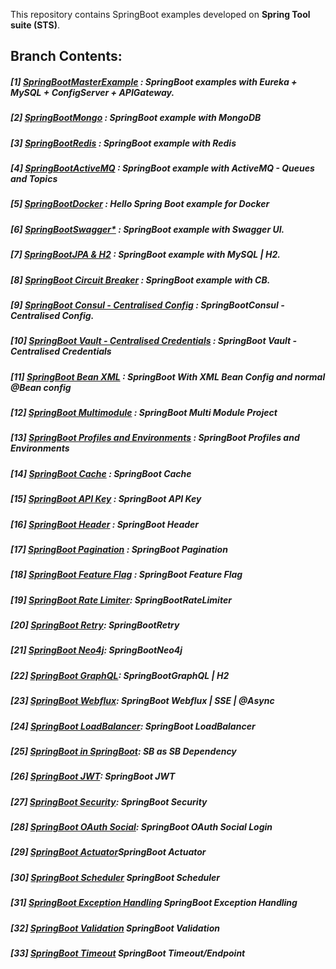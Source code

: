 This repository contains SpringBoot examples developed on **Spring Tool suite (STS)**.

## **Branch Contents:**

##### [1] [SpringBootMasterExample](https://github.com/rahulvaish/SpringBoot-Java/tree/SpringBootMasterClass) :  SpringBoot examples with Eureka + MySQL + ConfigServer + APIGateway. 
##### [2] [SpringBootMongo](https://github.com/rahulvaish/SpringBoot-Java/tree/SpringBootMongo) :  SpringBoot example with MongoDB
##### [3] [SpringBootRedis](https://github.com/rahulvaish/SpringBoot-Java/tree/SpringBootRedis) :  SpringBoot example with Redis
##### [4] [SpringBootActiveMQ](https://github.com/rahulvaish/ApacheActiveMQ) :  SpringBoot example with ActiveMQ - Queues and Topics
##### [5] [SpringBootDocker](https://github.com/rahulvaish/SpringBoot-Java/tree/SpringBootDocker) :  Hello Spring Boot example for Docker
##### [6] [SpringBootSwagger*](https://github.com/rahulvaish/SpringBoot-Java/tree/SpringBootSwagger) :  SpringBoot example with Swagger UI.
##### [7] [SpringBootJPA & H2](https://github.com/rahulvaish/SpringBoot-Java/tree/SpringBootJPA) :  SpringBoot example with MySQL | H2.
##### [8] [SpringBoot Circuit Breaker](https://github.com/rahulvaish/SpringBoot-Java/tree/SpringBootCircuitBreaker) : SpringBoot example with CB.
##### [9] [SpringBoot Consul - Centralised Config](https://github.com/rahulvaish/SpringBoot-Java/tree/SpringBootConsul) : SpringBootConsul - Centralised Config.
##### [10] [SpringBoot Vault - Centralised Credentials](https://github.com/rahulvaish/SpringBoot-Java/tree/SpringBootVault) : SpringBoot Vault - Centralised Credentials
##### [11] [SpringBoot Bean XML](https://github.com/rahulvaish/SpringBoot-Java/tree/SpringBootBeanConfig) : SpringBoot With XML Bean Config and normal @Bean config
##### [12] [SpringBoot Multimodule](https://github.com/rahulvaish/SpringBoot-Java/tree/SpringBootMultiModule) : SpringBoot Multi Module Project
##### [13] [SpringBoot Profiles and Environments](https://github.com/rahulvaish/SpringBoot-Java/tree/SpringBootProfiles) : SpringBoot Profiles and Environments
##### [14] [SpringBoot Cache](https://github.com/rahulvaish/SpringBoot-Java/tree/SpringBootCache) : SpringBoot Cache
##### [15] [SpringBoot API Key](https://github.com/rahulvaish/SpringBoot-Java/tree/SpringBootAPIKey) : SpringBoot API Key
##### [16] [SpringBoot Header](https://github.com/rahulvaish/SpringBoot-Java/tree/SpringBootHeader) : SpringBoot Header
##### [17] [SpringBoot Pagination](https://github.com/rahulvaish/SpringBoot-Java/tree/SpringBootPagination) : SpringBoot Pagination
##### [18] [SpringBoot Feature Flag](https://github.com/rahulvaish/SpringBoot-Java/tree/SpringBootFeatureFlag) : SpringBoot Feature Flag
##### [19] [SpringBoot Rate Limiter](https://github.com/rahulvaish/SpringBoot-Java/tree/SpringBootRateLimiter): SpringBootRateLimiter
##### [20] [SpringBoot Retry](https://github.com/rahulvaish/SpringBoot-Java/tree/SpringBootRetry): SpringBootRetry
##### [21] [SpringBoot Neo4j](https://github.com/rahulvaish/SpringBoot-Java/tree/SpringBootNeo4j): SpringBootNeo4j
##### [22] [SpringBoot GraphQL](https://github.com/rahulvaish/SpringBoot-Java/tree/SpringBootGraphQL): SpringBootGraphQL | H2
##### [23] [SpringBoot Webflux](https://github.com/rahulvaish/SpringWebFlux): SpringBoot Webflux | SSE | @Async
##### [24] [SpringBoot LoadBalancer](https://github.com/rahulvaish/SpringBoot-Java/tree/SpringBootLoadBalancer): SpringBoot LoadBalancer
##### [25] [SpringBoot in SpringBoot](https://github.com/rahulvaish/SpringBoot-Java/tree/SpringBootAsSpringBootDependency): SB as SB Dependency
##### [26] [SpringBoot JWT](https://github.com/rahulvaish/SpringBoot-Java/tree/SpringBootJWTAuthAuth): SpringBoot JWT
##### [27] [SpringBoot Security](https://github.com/rahulvaish/SpringBoot-Java/tree/SpringBootSecurity): SpringBoot Security
##### [28] [SpringBoot OAuth Social](https://github.com/rahulvaish/SpringBoot-Java/tree/SpringBootOAuth2SocialLogin): SpringBoot OAuth Social Login
##### [29] [SpringBoot Actuator](https://github.com/rahulvaish/SpringBoot-Java/tree/SpringBootActuator)SpringBoot Actuator
##### [30] [SpringBoot Scheduler](https://github.com/rahulvaish/SpringBoot-Java/tree/SpringBootScheduler) SpringBoot Scheduler
##### [31] [SpringBoot Exception Handling](https://github.com/rahulvaish/SpringBoot-Java/tree/SpringBootExHandling) SpringBoot Exception Handling
##### [32] [SpringBoot Validation](https://github.com/rahulvaish/SpringBoot-Java/tree/SpringBootValidation) SpringBoot Validation
##### [33] [SpringBoot Timeout](https://github.com/rahulvaish/SpringBoot-Java/tree/SpringBootTimeOut) SpringBoot Timeout/Endpoint

